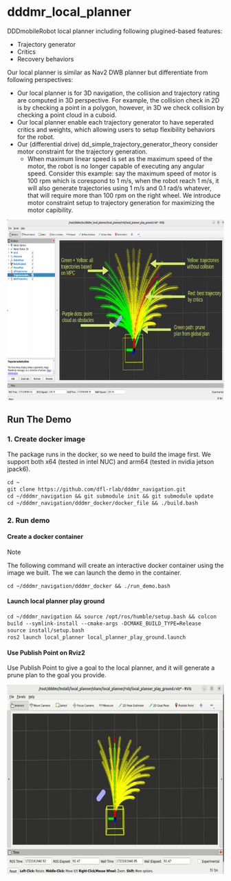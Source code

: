# dddmr_local_planner

DDDmobileRobot local planner including following plugined-based features:
- Trajectory generator
- Critics
- Recovery behaviors

Our local planner is similar as Nav2 DWB planner but differentiate from following perspectives:
- Our local planner is for 3D navigation, the collision and trajectory rating are computed in 3D perspective. For example, the collision check in 2D is by checking a point in a polygon, however, in 3D we check collision by checking a point cloud in a cuboid.
- Our local planner enable each trajectory generator to have seperated critics and weights, which allowing users to setup flexibility behaviors for the robot.
- Our (differential drive) dd_simple_trajectory_generator_theory consider motor constraint for the trajectory generation.
  - When maximum linear speed is set as the maximum speed of the motor, the robot is no longer capable of executing any angular speed. Consider this example: say the maximum speed of motor is 100 rpm which is corespond to 1 m/s, when the robot reach 1 m/s, it will also generate trajectories using 1 m/s and 0.1 rad/s whatever, that will require more than 100 rpm on the right wheel. We introduce motor constraint setup to trajectory generation for maximizing the motor capibility.
<p align='center'>
    <img src="https://github.com/dfl-rlab/dddmr_documentation_materials/blob/main/local_planner/local_planner_play_ground_annotated.png" width="720" height="420"/>
</p>


## Run The Demo
### 1. Create docker image
The package runs in the docker, so we need to build the image first. We support both x64 (tested in intel NUC) and arm64 (tested in nvidia jetson jpack6).
```
cd ~
git clone https://github.com/dfl-rlab/dddmr_navigation.git
cd ~/dddmr_navigation && git submodule init && git submodule update
cd ~/dddmr_navigation/dddmr_docker/docker_file && ./build.bash
```
### 2. Run demo
#### Create a docker container
> [!NOTE]
> The following command will create an interactive docker container using the image we built. The we can launch the demo in the container.
```
cd ~/dddmr_navigation/dddmr_docker && ./run_demo.bash
```
#### Launch local planner play ground
```
cd ~/dddmr_navigation && source /opt/ros/humble/setup.bash && colcon build --symlink-install --cmake-args -DCMAKE_BUILD_TYPE=Release
source install/setup.bash
ros2 launch local_planner local_planner_play_ground.launch
```
#### Use Publish Point on Rviz2
Use Publish Point to give a goal to the local planner, and it will generate a prune plan to the goal you provide.
<p align='center'>
    <img src="https://github.com/dfl-rlab/dddmr_documentation_materials/blob/main/local_planner/local_planner_play_ground.gif" width="700" height="440"/>
</p>
